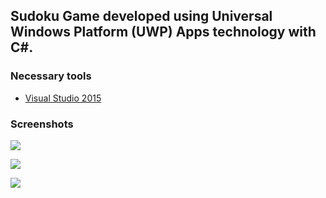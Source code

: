 ## Sudoku Game developed using Universal Windows Platform (UWP) Apps technology with C#.

### Necessary tools
- [Visual Studio 2015](https://visualstudio.microsoft.com/pt-br/vs/older-downloads/ "Visual Studio 2015")

### Screenshots
![](https://i.imgur.com/CzB3Rc8.png)

![](https://i.imgur.com/zuRz33E.png)

![](https://i.imgur.com/7SLDKiI.png)